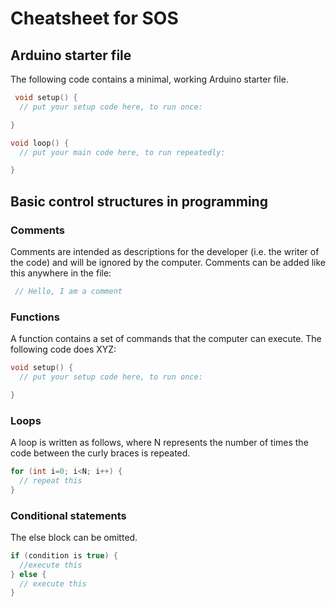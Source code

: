 # Cheatsheet for SOS

## Arduino starter file
The following code contains a minimal, working Arduino starter file.
```c
 void setup() {
  // put your setup code here, to run once:

}

void loop() {
  // put your main code here, to run repeatedly:

}
```

## Basic control structures in programming

### Comments
Comments are intended as descriptions for the developer (i.e. the writer of the code) and will be ignored by the computer. Comments can be added like this anywhere in the file:
```c
 // Hello, I am a comment
```

### Functions
A function contains a set of commands that the computer can execute. The following code does XYZ:

```c
void setup() {
  // put your setup code here, to run once:

}
```

### Loops
A loop is written as follows, where N represents the number of times the code between the curly braces is repeated.

```c
for (int i=0; i<N; i++) {
  // repeat this
}
```


### Conditional statements
The else block can be omitted.

```c
if (condition is true) {
  //execute this
} else {
  // execute this
}
```
